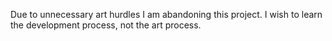Due to unnecessary art hurdles I am abandoning this project.
I wish to learn the development process, not the art process.
